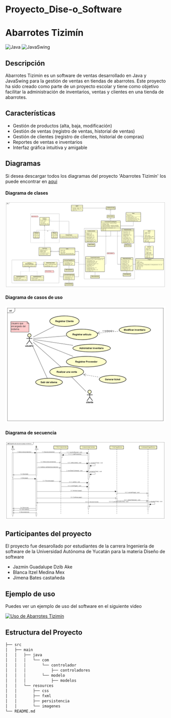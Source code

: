 # Proyecto_Dise-o_Software


# Abarrotes Tizimín

![Java](https://img.shields.io/badge/Java-ED8B00?style=for-the-badge&logo=java&logoColor=white)
![JavaSwing](https://img.shields.io/badge/JavaSwing-007396?style=for-the-badge&logo=java&logoColor=white)

## Descripción

Abarrotes Tizimin es un software de ventas desarrollado en Java y JavaSwing para la gestión de ventas en tiendas de abarrotes. Este proyecto ha sido creado como parte de un proyecto escolar y tiene como objetivo facilitar la administración de inventarios, ventas y clientes en una tienda de abarrotes.

## Características

- Gestión de productos (alta, baja, modificación)
- Gestión de ventas (registro de ventas, historial de ventas)
- Gestión de clientes (registro de clientes, historial de compras)
- Reportes de ventas e inventarios
- Interfaz gráfica intuitiva y amigable



## Diagramas
Si desea descargar todos los diagramas del proyecto 'Abarrotes Tizimín' los puede encontrar en [aqui](https://github.com/Charly3012/AbarrotesTiziminDS/blob/main/Diagramas/Diagramas%20Abarrotes%20Tizimin%20DS.asta)

#### Diagrama de clases 
<img src="https://github.com/Charly3012/AbarrotesTiziminDS/blob/main/Diagramas/diagrama%20de%20clases.png" alt="Diagrama De Clases" width="500" >

#### Diagrama de casos de uso
<img src="https://github.com/Charly3012/AbarrotesTiziminDS/blob/main/Diagramas/Diagrama%20de%20casos%20de%20uso%20.png" alt="Diagrama de casos de uso" width="500" >

#### Diagrama de secuencia
<img src="https://github.com/Charly3012/AbarrotesTiziminDS/blob/main/Diagramas/Diagrama%20de%20secuencia%20pago%20en%20efectivo.png" alt="Diagrama de secuencia" width="500" >


## Participantes del proyecto
El proyecto fue desarollado por estudiantes de la carrera Ingeniería de software de la Universidad Autónoma de Yucatán para la materia Diseño de software
- Jazmin Guadalupe Dzib Ake
- Blanca Itzel Medina Mex
- Jimena Bates castañeda


## Ejemplo de uso 
Puedes ver un ejemplo de uso del software en el siguiente video 


[![Uso de Abarrotes Tizimín](![image](https://github.com/ItzelMedinaMex/Proyecto_Dise-o_Software/assets/112908528/7088d1af-e92d-46ec-9446-73b2c3c24b13)
)](https://youtu.be/GyMURU6Di-0)

## Estructura del Proyecto

```plaintext
├── src
│   ├── main
│   │   ├── java
│   │   │   └── com
│   │   │       └── controlador
│   │   │           ├── controladores
│   │   │       └── modelo
│   │   │           ├── modelos
│   │   └── resources
│   │       ├── css
│   │       ├── fxml
│   │       ├── persistencia
│   │       └── imagenes
└── README.md

